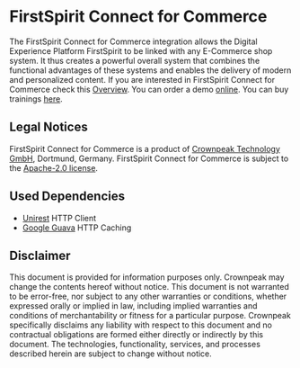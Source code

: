 # FirstSpirit Connect for Commerce

The FirstSpirit Connect for Commerce integration allows the Digital Experience Platform FirstSpirit to be linked with any E-Commerce shop system.
It thus creates a powerful overall system that combines the functional advantages of these systems and enables the delivery of modern and personalized content.
If you are interested in FirstSpirit Connect for Commerce check this
[Overview](https://docs.e-spirit.com/ecom/fcecom/FirstSpirit_Connect_for_Commerce_Documentation_DE.html). You can order a demo [online](https://www.e-spirit.com/us/specialpages/forms/on-demand-demo/).
You can buy trainings [here](https://community.crownpeak.com/t5/Product-Training/tkb-p/product-training).

## Legal Notices

FirstSpirit Connect for Commerce is a product of [Crownpeak Technology GmbH](https://www.crownpeak.com), Dortmund, Germany.
FirstSpirit Connect for Commerce is subject to the [Apache-2.0 license](https://github.com/e-Spirit/connect-for-commerce-module/blob/master/LICENSE).

## Used Dependencies

- [Unirest](https://kong.github.io/unirest-java/) HTTP Client
- [Google Guava](https://github.com/google/guava) HTTP Caching

## Disclaimer

This document is provided for information purposes only.
Crownpeak may change the contents hereof without notice.
This document is not warranted to be error-free, nor subject to any
other warranties or conditions, whether expressed orally or
implied in law, including implied warranties and conditions of
merchantability or fitness for a particular purpose. Crownpeak 
specifically disclaims any liability with respect to this document
and no contractual obligations are formed either directly or
indirectly by this document. The technologies, functionality, services,
and processes described herein are subject to change without notice.
